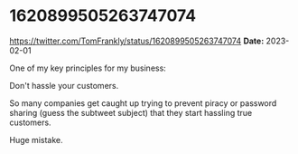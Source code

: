 # 1620899505263747074
https://twitter.com/TomFrankly/status/1620899505263747074
**Date:** 2023-02-01

One of my key principles for my business:

Don't hassle your customers.

So many companies get caught up trying to prevent piracy or password sharing (guess the subtweet subject) that they start hassling true customers.

Huge mistake.
